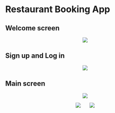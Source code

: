 # Restaurant Booking App

## Welcome screen

<p align="center">
<img " src="https://user-images.githubusercontent.com/75011041/206645188-2c2c37a3-5137-47d0-9683-601506c4edcc.jpg">
</p>


## Sign up and Log in
<p align="center" margin: 5px;>
<img src="https://user-images.githubusercontent.com/75011041/206644942-d40f3681-f48a-4a68-937a-e31096739cf0.jpg">
</p>
                                                                                                                
## Main screen
           
<p align="center">
<img src="https://user-images.githubusercontent.com/75011041/206650390-77f2729b-4a8e-4eb5-ad11-a95fe0a7d223.jpg">
</p>                                                                                                                
                                                                                                                
<p align="center">
<img src="https://user-images.githubusercontent.com/75011041/206464290-fd2e6165-8fb8-40a3-8ecf-e80053fbd3c8.png">
 &nbsp; &nbsp; &nbsp;
<img src="https://user-images.githubusercontent.com/75011041/206464290-fd2e6165-8fb8-40a3-8ecf-e80053fbd3c8.png">
</p>

